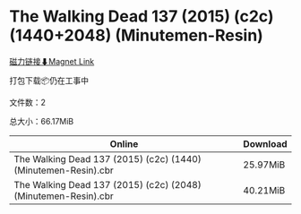 # The Walking Dead 137 (2015) (c2c) (1440+2048) (Minutemen-Resin)

[磁力链接⬇Magnet Link](magnet:?xt=urn:btih:988a4857df4b7aa78c0e9d992998c938b752f65b&dn=The%20Walking%20Dead%20137%20%282015%29%20%28c2c%29%20%281440%2B2048%29%20%28Minutemen-Resin%29)

打包下载📦仍在工事中

文件数：2

总大小：66.17MiB

Online | Download
--- | ---
The Walking Dead 137 (2015) (c2c) (1440) (Minutemen-Resin).cbr | 25.97MiB
The Walking Dead 137 (2015) (c2c) (2048) (Minutemen-Resin).cbr | 40.21MiB